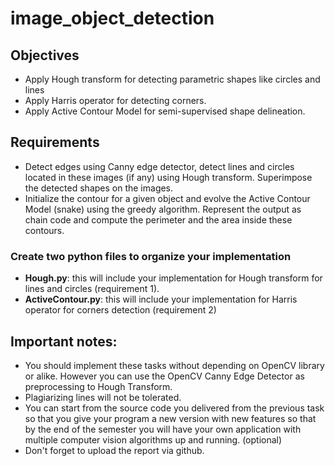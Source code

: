 # image_object_detection

## Objectives
* Apply Hough transform for detecting parametric shapes like circles and lines
* Apply Harris operator for detecting corners.
* Apply Active Contour Model for semi-supervised shape delineation.

## Requirements
* Detect edges using Canny edge detector, detect lines and circles located in these images (if any) using Hough transform. Superimpose the detected shapes on the images.
* Initialize the contour for a given object and evolve the Active Contour Model (snake) using the greedy algorithm. Represent the output as chain code and compute the perimeter and the area inside these contours.

### Create two python files to organize your implementation
* **Hough.py**: this will include your implementation for Hough transform for lines and circles (requirement 1).
* **ActiveContour.py**: this will include your implementation for Harris operator for corners detection (requirement 2)

## Important notes:
* You should implement these tasks without depending on OpenCV library or alike. However you can use the OpenCV Canny Edge Detector as preprocessing to Hough Transform.
* Plagiarizing lines will not be tolerated.
* You can start from the source code you delivered from the previous task so that you give your program a new version with new features so that by the end of the semester you will have your own application with multiple computer vision algorithms up and running. (optional)
* Don't forget to upload the report via github.
